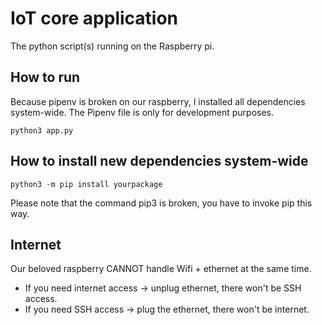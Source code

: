 # IoT core application

The python script(s) running on the Raspberry pi.

## How to run
Because pipenv is broken on our raspberry, I installed all dependencies system-wide. The Pipenv file is only for development purposes.

    python3 app.py
	
## How to install new dependencies system-wide
    python3 -m pip install yourpackage
	
Please note that the command pip3 is broken, you have to invoke pip this way.

## Internet
Our beloved raspberry CANNOT handle Wifi + ethernet at the same time. 

* If you need internet access -> unplug ethernet, there won't be SSH access.
* If you need SSH access -> plug the ethernet, there won't be internet.